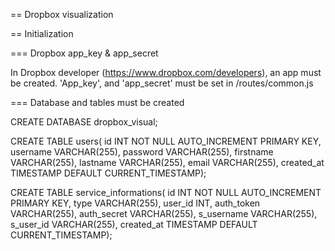 == Dropbox visualization

== Initialization

=== Dropbox app_key & app_secret

In Dropbox developer (https://www.dropbox.com/developers), an app must be created.
'App_key', and 'app_secret' must be set in /routes/common.js

=== Database and tables must be created

CREATE DATABASE dropbox_visual;

CREATE TABLE users( id INT NOT NULL AUTO_INCREMENT PRIMARY KEY, username VARCHAR(255), password VARCHAR(255), firstname VARCHAR(255), lastname VARCHAR(255), email VARCHAR(255), created_at TIMESTAMP DEFAULT CURRENT_TIMESTAMP);

CREATE TABLE service_informations( id INT NOT NULL AUTO_INCREMENT PRIMARY KEY, type VARCHAR(255), user_id INT, auth_token VARCHAR(255), auth_secret VARCHAR(255), s_username VARCHAR(255), s_user_id VARCHAR(255), created_at TIMESTAMP DEFAULT CURRENT_TIMESTAMP);


